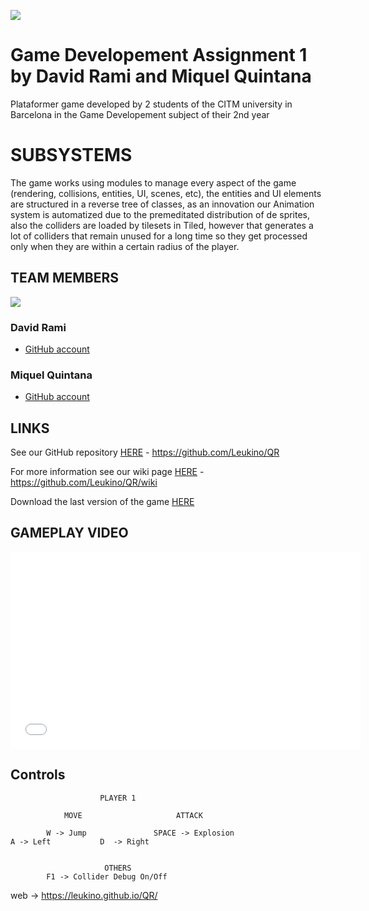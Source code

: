 ![](https://lh3.googleusercontent.com/yU7MrhiaFYht1BrckwnK3PqM7Ga-Y95iIMQ0fUV5Yp8nueO6fKCfzxq_ttAPbWfO_Rk1A6bG8yp_KQjb9I22nAj-v4LONWHL3lok6NI3)

# Game Developement Assignment 1 by David Rami and Miquel Quintana 
Plataformer game developed by 2 students of the CITM university in Barcelona in the Game Developement subject of their 2nd year

# SUBSYSTEMS
The game works using modules to manage every aspect of the game (rendering, collisions, entities, UI, scenes, etc), the entities and UI elements are structured in a reverse tree of classes, as an innovation our Animation system is automatized due to the premeditated 
distribution of de sprites, also the colliders are loaded by tilesets in Tiled, however that generates a lot of colliders that remain unused for a long time so they get processed only when they are within a certain radius of the player.

## TEAM MEMBERS

![](https://lh5.googleusercontent.com/7f6wff3Z2-I5YRCfbzg9KhBsG2fQlJxO5nZ5wGuAZVOrDJNzpkxPK3lZyka5-Z2TVoknGtjSwXt5wS41gGbSl9fwLxkkH4Xqz0sYWJADvVQvEBQQ84q5akvWnHmaUh3ghEyidQkh)

### David Rami
- [GitHub account](https://github.com/Paideieitor)

### Miquel Quintana
- [GitHub account](https://github.com/Leukino)

## LINKS
See our GitHub repository [HERE](https://github.com/Leukino/QR.git) - https://github.com/Leukino/QR

For more information see our wiki page [HERE](https://github.com/Leukino/QR/wiki) - https://github.com/Leukino/QR/wiki

Download the last version of the game [HERE](https://github.com/Leukino/QR/releases)

## GAMEPLAY VIDEO
<iframe width="560" height="315" src="VIDEO LINK QUE FALTA" frameborder="0" allow="accelerometer; autoplay; encrypted-media; gyroscope; picture-in-picture" allowfullscreen></iframe>

## Controls

					    PLAYER 1
				
       			MOVE			 		 ATTACK
		
	 		W -> Jump				SPACE -> Explosion 					
	A -> Left			D  -> Right					
		 									
								
					     OTHERS
			F1 -> Collider Debug On/Off
			
web -> https://leukino.github.io/QR/
